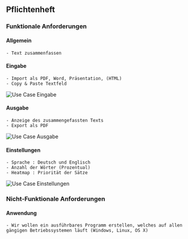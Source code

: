 ## Pflichtenheft

###  Funktionale Anforderungen

#### Allgemein
	- Text zusammenfassen

#### Eingabe
	- Import als PDF, Word, Präsentation, (HTML)
	- Copy & Paste Textfeld

![Use Case Eingabe](Dokumentation/bilder/Eingabe_Use_Case_Diagramm.png)

#### Ausgabe
	- Anzeige des zusammengefassten Texts
	- Export als PDF

![Use Case Ausgabe](Dokumentation/bilder/Ausgabe_Use_Case_Diagramm.png)

#### Einstellungen
	- Sprache : Deutsch und Englisch
	- Anzahl der Wörter (Prozentual)
	- Heatmap : Priorität der Sätze

![Use Case Einstellungen](Dokumentation/bilder/Einstellungen_Use_Case_Diagramm.png)

### Nicht-Funktionale Anforderungen

#### Anwendung
	- Wir wollen ein ausführbares Programm erstellen, welches auf allen gängigen Betriebssystemen läuft (Windows, Linux, OS X)

